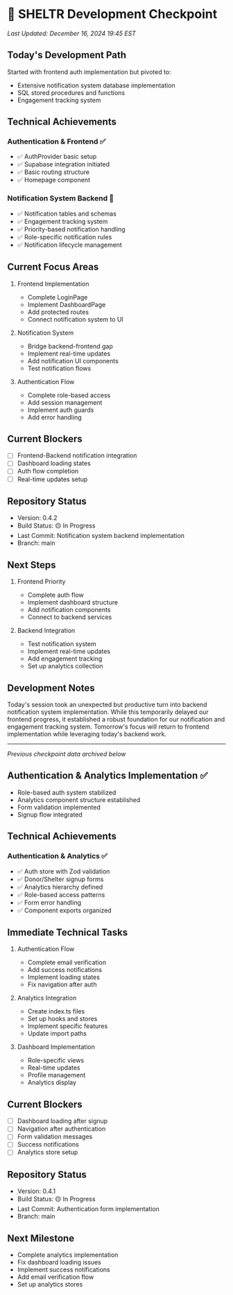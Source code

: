 # 🎯 SHELTR Development Checkpoint
*Last Updated: December 16, 2024 19:45 EST*

## Today's Development Path
Started with frontend auth implementation but pivoted to:
- Extensive notification system database implementation
- SQL stored procedures and functions
- Engagement tracking system

## Technical Achievements
### Authentication & Frontend ✅
- ✅ AuthProvider basic setup
- ✅ Supabase integration initiated
- ✅ Basic routing structure
- ✅ Homepage component

### Notification System Backend 🔄
- ✅ Notification tables and schemas
- ✅ Engagement tracking system
- ✅ Priority-based notification handling
- ✅ Role-specific notification rules
- ✅ Notification lifecycle management

## Current Focus Areas
1. Frontend Implementation
   - Complete LoginPage
   - Implement DashboardPage
   - Add protected routes
   - Connect notification system to UI

2. Notification System
   - Bridge backend-frontend gap
   - Implement real-time updates
   - Add notification UI components
   - Test notification flows

3. Authentication Flow
   - Complete role-based access
   - Add session management
   - Implement auth guards
   - Add error handling

## Current Blockers
- [ ] Frontend-Backend notification integration
- [ ] Dashboard loading states
- [ ] Auth flow completion
- [ ] Real-time updates setup

## Repository Status
- Version: 0.4.2
- Build Status: 🟡 In Progress
- Last Commit: Notification system backend implementation
- Branch: main

## Next Steps
1. Frontend Priority
   - Complete auth flow
   - Implement dashboard structure
   - Add notification components
   - Connect to backend services

2. Backend Integration
   - Test notification system
   - Implement real-time updates
   - Add engagement tracking
   - Set up analytics collection

## Development Notes
Today's session took an unexpected but productive turn into backend notification system implementation. While this temporarily delayed our frontend progress, it established a robust foundation for our notification and engagement tracking system. Tomorrow's focus will return to frontend implementation while leveraging today's backend work.

---
*Previous checkpoint data archived below*

## Authentication & Analytics Implementation ✅
- Role-based auth system stabilized
- Analytics component structure established
- Form validation implemented
- Signup flow integrated

## Technical Achievements
### Authentication & Analytics ✅
- ✅ Auth store with Zod validation
- ✅ Donor/Shelter signup forms
- ✅ Analytics hierarchy defined
- ✅ Role-based access patterns
- ✅ Form error handling
- ✅ Component exports organized

## Immediate Technical Tasks
1. Authentication Flow
   - Complete email verification
   - Add success notifications
   - Implement loading states
   - Fix navigation after auth

2. Analytics Integration
   - Create index.ts files
   - Set up hooks and stores
   - Implement specific features
   - Update import paths

3. Dashboard Implementation
   - Role-specific views
   - Real-time updates
   - Profile management
   - Analytics display

## Current Blockers
- [ ] Dashboard loading after signup
- [ ] Navigation after authentication
- [ ] Form validation messages
- [ ] Success notifications
- [ ] Analytics store setup

## Repository Status
- Version: 0.4.1
- Build Status: 🟡 In Progress
- Last Commit: Authentication form implementation
- Branch: main

## Next Milestone
- Complete analytics implementation
- Fix dashboard loading issues
- Implement success notifications
- Add email verification flow
- Set up analytics stores